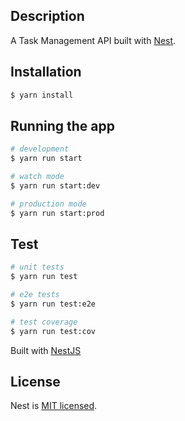 ## Description

A Task Management API built with [Nest](https://github.com/nestjs/nest).

## Installation

```bash
$ yarn install
```

## Running the app

```bash
# development
$ yarn run start

# watch mode
$ yarn run start:dev

# production mode
$ yarn run start:prod
```

## Test

```bash
# unit tests
$ yarn run test

# e2e tests
$ yarn run test:e2e

# test coverage
$ yarn run test:cov
```

Built with [NestJS](https://nestjs.com/)

## License

Nest is [MIT licensed](LICENSE).
